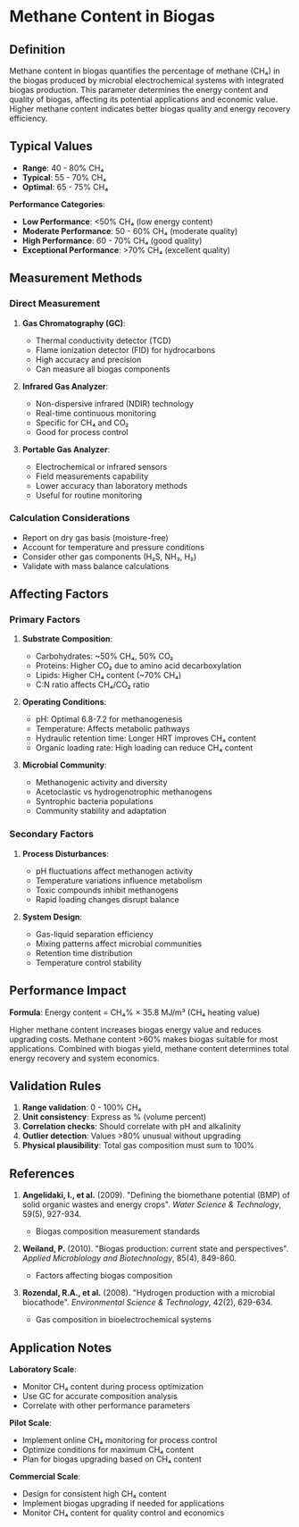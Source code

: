 <!--
Parameter ID: ch4_content_biogas
Category: performance
Generated: 2025-01-16T12:11:00.000Z
-->

# Methane Content in Biogas

## Definition

Methane content in biogas quantifies the percentage of methane (CH₄) in the
biogas produced by microbial electrochemical systems with integrated biogas
production. This parameter determines the energy content and quality of biogas,
affecting its potential applications and economic value. Higher methane content
indicates better biogas quality and energy recovery efficiency.

## Typical Values

- **Range**: 40 - 80% CH₄
- **Typical**: 55 - 70% CH₄
- **Optimal**: 65 - 75% CH₄

**Performance Categories**:

- **Low Performance**: <50% CH₄ (low energy content)
- **Moderate Performance**: 50 - 60% CH₄ (moderate quality)
- **High Performance**: 60 - 70% CH₄ (good quality)
- **Exceptional Performance**: >70% CH₄ (excellent quality)

## Measurement Methods

### Direct Measurement

1. **Gas Chromatography (GC)**:
   - Thermal conductivity detector (TCD)
   - Flame ionization detector (FID) for hydrocarbons
   - High accuracy and precision
   - Can measure all biogas components

2. **Infrared Gas Analyzer**:
   - Non-dispersive infrared (NDIR) technology
   - Real-time continuous monitoring
   - Specific for CH₄ and CO₂
   - Good for process control

3. **Portable Gas Analyzer**:
   - Electrochemical or infrared sensors
   - Field measurements capability
   - Lower accuracy than laboratory methods
   - Useful for routine monitoring

### Calculation Considerations

- Report on dry gas basis (moisture-free)
- Account for temperature and pressure conditions
- Consider other gas components (H₂S, NH₃, H₂)
- Validate with mass balance calculations

## Affecting Factors

### Primary Factors

1. **Substrate Composition**:
   - Carbohydrates: ~50% CH₄, 50% CO₂
   - Proteins: Higher CO₂ due to amino acid decarboxylation
   - Lipids: Higher CH₄ content (~70% CH₄)
   - C:N ratio affects CH₄/CO₂ ratio

2. **Operating Conditions**:
   - pH: Optimal 6.8-7.2 for methanogenesis
   - Temperature: Affects metabolic pathways
   - Hydraulic retention time: Longer HRT improves CH₄ content
   - Organic loading rate: High loading can reduce CH₄ content

3. **Microbial Community**:
   - Methanogenic activity and diversity
   - Acetoclastic vs hydrogenotrophic methanogens
   - Syntrophic bacteria populations
   - Community stability and adaptation

### Secondary Factors

1. **Process Disturbances**:
   - pH fluctuations affect methanogen activity
   - Temperature variations influence metabolism
   - Toxic compounds inhibit methanogens
   - Rapid loading changes disrupt balance

2. **System Design**:
   - Gas-liquid separation efficiency
   - Mixing patterns affect microbial communities
   - Retention time distribution
   - Temperature control stability

## Performance Impact

**Formula**: Energy content = CH₄% × 35.8 MJ/m³ (CH₄ heating value)

Higher methane content increases biogas energy value and reduces upgrading
costs. Methane content >60% makes biogas suitable for most applications.
Combined with biogas yield, methane content determines total energy recovery and
system economics.

## Validation Rules

1. **Range validation**: 0 - 100% CH₄
2. **Unit consistency**: Express as % (volume percent)
3. **Correlation checks**: Should correlate with pH and alkalinity
4. **Outlier detection**: Values >80% unusual without upgrading
5. **Physical plausibility**: Total gas composition must sum to 100%

## References

1. **Angelidaki, I., et al.** (2009). "Defining the biomethane potential (BMP)
   of solid organic wastes and energy crops". _Water Science & Technology_,
   59(5), 927-934.
   - Biogas composition measurement standards

2. **Weiland, P.** (2010). "Biogas production: current state and perspectives".
   _Applied Microbiology and Biotechnology_, 85(4), 849-860.
   - Factors affecting biogas composition

3. **Rozendal, R.A., et al.** (2008). "Hydrogen production with a microbial
   biocathode". _Environmental Science & Technology_, 42(2), 629-634.
   - Gas composition in bioelectrochemical systems

## Application Notes

**Laboratory Scale**:

- Monitor CH₄ content during process optimization
- Use GC for accurate composition analysis
- Correlate with other performance parameters

**Pilot Scale**:

- Implement online CH₄ monitoring for process control
- Optimize conditions for maximum CH₄ content
- Plan for biogas upgrading based on CH₄ content

**Commercial Scale**:

- Design for consistent high CH₄ content
- Implement biogas upgrading if needed for applications
- Monitor CH₄ content for quality control and economics
